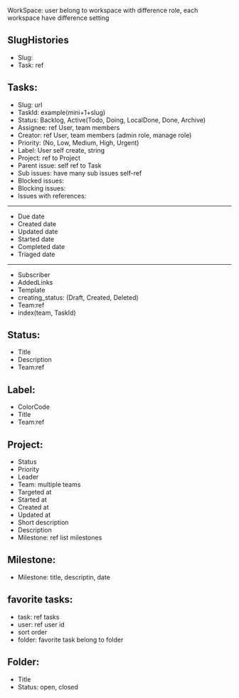 WorkSpace: user belong to workspace with difference role, each workspace have difference setting

## SlugHistories
- Slug:
- Task: ref

## Tasks:
- Slug: url
- TaskId: example(mini+1+slug)
- Status: Backlog, Active(Todo, Doing, LocalDone, Done, Archive)
- Assignee: ref User, team members
- Creator: ref User, team members (admin role, manage role)
- Priority: (No, Low, Medium, High, Urgent)
- Label: User self create, string
- Project: ref to Project
- Parent issue: self ref to Task
- Sub issues: have many sub issues self-ref
- Blocked issues:
- Blocking issues:
- Issues with references:
-----
- Due date
- Created date
- Updated date
- Started date
- Completed date
- Triaged date
-----
- Subscriber
- AddedLinks
- Template
- creating_status: (Draft, Created, Deleted)
- Team:ref
- index(team, TaskId)

## Status:
- Title
- Description
- Team:ref

## Label:
- ColorCode
- Title
- Team:ref

## Project:
- Status
- Priority
- Leader
- Team: multiple teams
- Targeted at
- Started at
- Created at
- Updated at
- Short description
- Description
- Milestone: ref list milestones
## Milestone:
- Milestone: title, descriptin, date

## favorite tasks:
- task: ref tasks
- user: ref user id
- sort order
- folder: favorite task belong to folder

## Folder:
- Title
- Status: open, closed
